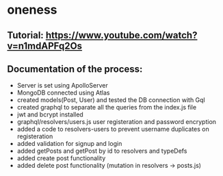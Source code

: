 # oneness

## Tutorial: https://www.youtube.com/watch?v=n1mdAPFq2Os  


##  Documentation of the process:  
- Server is set using ApolloServer  
- MongoDB connected using Atlas
- created models(Post, User) and tested the DB connection with Gql
- created graphql to separate all the queries from the index.js file
- jwt and bcrypt installed
- graphql/resolvers/users.js user registeration and password encryption 
- added a code to resolvers-users to prevent username duplicates on registeration
- added validation for signup and login
- added getPosts and getPost by id to resolvers and typeDefs
- added create post functionality
- added delete post functionality (mutation in resolvers -> posts.js)
